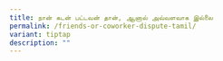 ```yaml
---
title: நான் கடன் பட்டவன் தான், ஆனால் அவ்வளவாக இல்லை
permalink: /friends-or-coworker-dispute-tamil/
variant: tiptap
description: ""
---
```

